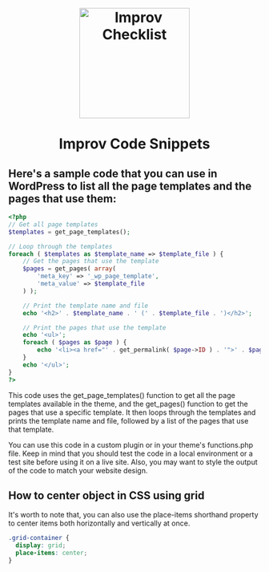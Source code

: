 <h1 align="center">
<br>
    <img src="https://cdn.myimprov.com/wp-content/uploads/20220513155747/myimprov-logo-2022.png" alt="Improv Checklist" width="220">
    <br>
    <br>
    Improv Code Snippets
  <br>
</h1>


## Here's a sample code that you can use in WordPress to list all the page templates and the pages that use them:


```php
<?php
// Get all page templates
$templates = get_page_templates();

// Loop through the templates
foreach ( $templates as $template_name => $template_file ) {
    // Get the pages that use the template
    $pages = get_pages( array(
        'meta_key' => '_wp_page_template',
        'meta_value' => $template_file
    ) );

    // Print the template name and file
    echo '<h2>' . $template_name . ' (' . $template_file . ')</h2>';

    // Print the pages that use the template
    echo '<ul>';
    foreach ( $pages as $page ) {
        echo '<li><a href="' . get_permalink( $page->ID ) . '">' . $page->post_title . '</a></li>';
    }
    echo '</ul>';
}
?>
```

This code uses the get_page_templates() function to get all the page templates available in the theme, and the get_pages() function to get the pages that use a specific template. It then loops through the templates and prints the template name and file, followed by a list of the pages that use that template.

You can use this code in a custom plugin or in your theme's functions.php file. Keep in mind that you should test the code in a local environment or a test site before using it on a live site. Also, you may want to style the output of the code to match your website design.

## How to center object in CSS using grid

It's worth to note that, you can also use the place-items shorthand property to center items both horizontally and vertically at once.

```css
.grid-container {
  display: grid;
  place-items: center;
}
```